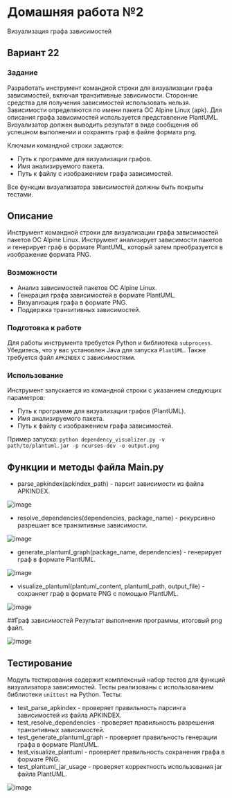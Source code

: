 # Домашняя работа №2
Визуализация графа зависимостей
## Вариант 22

### Задание
Разработать инструмент командной строки для визуализации графа зависимостей, включая транзитивные зависимости. Сторонние средства для получения зависимостей использовать нельзя. Зависимости определяются по имени пакета ОС Alpine Linux (apk). Для описания графа зависимостей используется представление PlantUML. Визуализатор должен выводить результат в виде сообщения об успешном выполнении и сохранять граф в файле формата png.

Ключами командной строки задаются:
- Путь к программе для визуализации графов.
- Имя анализируемого пакета.
- Путь к файлу с изображением графа зависимостей.

Все функции визуализатора зависимостей должны быть покрыты тестами.

## Описание
Инструмент командной строки для визуализации графа зависимостей пакетов ОС Alpine Linux. Инструмент анализирует зависимости пакетов и генерирует граф в формате PlantUML, который затем преобразуется в изображение формата PNG.

### Возможности
- Анализ зависимостей пакетов ОС Alpine Linux.
- Генерация графа зависимостей в формате PlantUML.
- Визуализация графа в формате PNG.
- Поддержка транзитивных зависимостей.

### Подготовка к работе
Для работы инструмента требуется Python и библиотека `subprocess`. Убедитесь, что у вас установлен Java для запуска `PlantUML`. Также требуется файл `APKINDEX` с зависимостями.

### Использование
Инструмент запускается из командной строки с указанием следующих параметров:
- Путь к программе для визуализации графов (PlantUML).
- Имя анализируемого пакета.
- Путь к файлу с изображением графа зависимостей.

Пример запуска:
`python dependency_visualizer.py -v path/to/plantuml.jar -p ncurses-dev -o output.png`

## Функции и методы файла Main.py
- parse_apkindex(apkindex_path) - парсит зависимости из файла APKINDEX.

![image](https://github.com/user-attachments/assets/2fe79991-fd96-4b97-981f-bcdef91a474b)

- resolve_dependencies(dependencies, package_name) - рекурсивно разрешает все транзитивные зависимости.

![image](https://github.com/user-attachments/assets/5733670e-ca84-4a07-81f0-f8dddfacb74d)

- generate_plantuml_graph(package_name, dependencies) - генерирует граф в формате PlantUML.

![image](https://github.com/user-attachments/assets/611ad66b-16f9-4018-a05a-0b700c6b7d68)

- visualize_plantuml(plantuml_content, plantuml_path, output_file) - сохраняет граф в формате PNG с помощью PlantUML.

![image](https://github.com/user-attachments/assets/c4048c05-4fbb-4c6a-af4b-673ff947fa56)

##Граф зависимостей
Результат выполнения программы, итоговый png файл.

![image](https://github.com/user-attachments/assets/2212e8be-5e26-453a-bd24-3efcb3833713)

## Тестирование
Модуль тестирования содержит комплексный набор тестов для функций визуализатора зависимостей. Тесты реализованы с использованием библиотеки `unittest` на Python.
Тесты:
- test_parse_apkindex - проверяет правильность парсинга зависимостей из файла APKINDEX.
- test_resolve_dependencies - проверяет правильность разрешения транзитивных зависимостей.
- test_generate_plantuml_graph - проверяет правильность генерации графа в формате PlantUML.
- test_visualize_plantuml - проверяет правильность сохранения графа в формате PNG.
- test_plantuml_jar_usage - проверяет корректность использования jar файла PlantUML.

![image](https://github.com/user-attachments/assets/70871d84-cf76-45a5-bd8e-1563fb8355c3)
